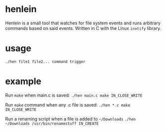 # henlein
Henlein is a small tool that watches for file system events and runs arbitrary commands based on said events. Written in C with the Linux `inotify` library.

# usage
`./hen file1 file2... command trigger`

# example
Run `make` when main.c is saved:
`./hen main.c make IN_CLOSE_WRITE`

Run `make` command when any .c file is saved:
`./hen *.c make IN_CLOSE_WRITE`

Run a renaming script when a file is added to `~/Downloads`
`./hen ~/Downloads /usr/bin/renamestuff IN_CREATE`
